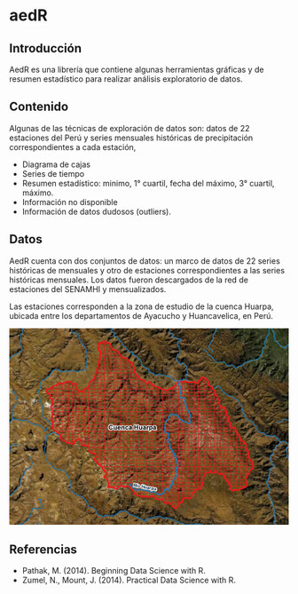 # aedR

## Introducción

AedR es una librería que contiene algunas herramientas gráficas y de resumen estadístico para realizar análisis exploratorio de datos.

## Contenido

Algunas de las técnicas de exploración de datos son:
datos de 22 estaciones del Perú y series mensuales históricas de precipitación correspondientes a cada estación, 

* Diagrama de cajas
* Series de tiempo
* Resumen estadístico: minimo, 1° cuartil, fecha del máximo, 3° cuartil, máximo.
* Información no disponible
* Información de datos dudosos (outliers).

## Datos

AedR cuenta con dos conjuntos de datos: un marco de datos de 22 series históricas de mensuales y otro de estaciones correspondientes a las series históricas mensuales. Los datos fueron descargados de la red de estaciones del SENAMHI y mensualizados.

Las estaciones corresponden a la zona de estudio de la cuenca Huarpa, ubicada entre los
departamentos de Ayacucho y Huancavelica, en Perú.

![ScreenShot](Cuenca.PNG)

## Referencias

* Pathak, M. (2014). Beginning Data Science with R.
* Zumel, N., Mount, J. (2014). Practical Data Science with R.

 
